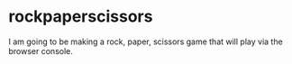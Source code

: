 # rockpaperscissors

I am going to be making a rock, paper, scissors game that will play via the browser console.